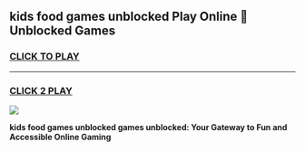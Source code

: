 
## kids food games unblocked Play Online 👋 Unblocked Games
<h3>
<a href="https://premium.freeplayer.one?title=kids_food_games_unblocked&ref=19F">CLICK TO PLAY</a></h3>
<hr>

<h3>
<a href="https://premium.freeplayer.one?title=kids_food_games_unblocked&ref=19F">CLICK 2 PLAY</a>
  
</h3>

<a href="https://premium.freeplayer.one?title=kids_food_games_unblocked&ref=19F"><img src="https://clearcache.store/games.png"></a>


**kids food games unblocked games unblocked: Your Gateway to Fun and Accessible Online Gaming**
